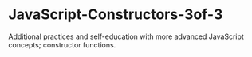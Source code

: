 # JavaScript-Constructors-3of-3
Additional practices and self-education with more advanced JavaScript concepts; constructor functions.
